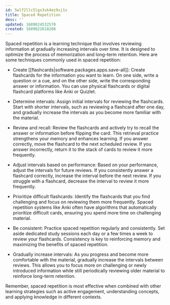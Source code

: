```yaml
---
id: 5wlf2llc5lgx3vk4ez9xj1s
title: Spaced Repetition
desc: ''
updated: 1689024532570
created: 1689022618208
---
```


Spaced repetition is a learning technique that involves reviewing information at gradually increasing intervals over time. It is designed to optimize the process of memorization and long-term retention. Here are some techniques commonly used in spaced repetition:

- Create [[flashcards|software.packages.apps.save-all]]: Create flashcards for the information you want to learn. On one side, write a question or a cue, and on the other side, write the corresponding answer or information. You can use physical flashcards or digital flashcard platforms like Anki or Quizlet.

- Determine intervals: Assign initial intervals for reviewing the flashcards. Start with shorter intervals, such as reviewing a flashcard after one day, and gradually increase the intervals as you become more familiar with the material.

- Review and recall: Review the flashcards and actively try to recall the answer or information before flipping the card. This retrieval practice strengthens your memory and enhances learning. If you answer correctly, move the flashcard to the next scheduled review. If you answer incorrectly, return it to the stack of cards to review it more frequently.

- Adjust intervals based on performance: Based on your performance, adjust the intervals for future reviews. If you consistently answer a flashcard correctly, increase the interval before the next review. If you struggle with a flashcard, decrease the interval to review it more frequently.

- Prioritize difficult flashcards: Identify the flashcards that you find challenging and focus on reviewing them more frequently. Spaced repetition systems like Anki often have algorithms that automatically prioritize difficult cards, ensuring you spend more time on challenging material.

- Be consistent: Practice spaced repetition regularly and consistently. Set aside dedicated study sessions each day or a few times a week to review your flashcards. Consistency is key to reinforcing memory and maximizing the benefits of spaced repetition.

- Gradually increase intervals: As you progress and become more comfortable with the material, gradually increase the intervals between reviews. This allows you to focus more on challenging or newly introduced information while still periodically reviewing older material to reinforce long-term retention.

Remember, spaced repetition is most effective when combined with other learning strategies such as active engagement, understanding concepts, and applying knowledge in different contexts.